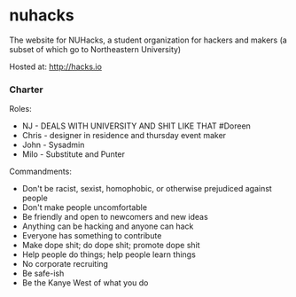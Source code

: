 nuhacks
=======

The website for NUHacks, a student organization for hackers and makers (a subset of which go to Northeastern University)

Hosted at: http://hacks.io


### Charter


Roles:

- NJ - DEALS WITH UNIVERSITY AND SHIT LIKE THAT #Doreen
- Chris - designer in residence and thursday event maker
- John - Sysadmin 
- Milo - Substitute and Punter

Commandments:
- Don't be racist, sexist, homophobic, or otherwise prejudiced against people
- Don't make people uncomfortable
- Be friendly and open to newcomers and new ideas
- Anything can be hacking and anyone can hack
- Everyone has something to contribute
- Make dope shit; do dope shit; promote dope shit
- Help people do things; help people learn things
- No corporate recruiting 
- Be safe-ish
- Be the Kanye West of what you do

